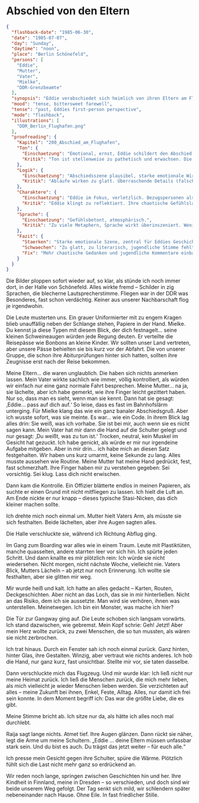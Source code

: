 # Abschied von den Eltern

```json
{
  "flashback-date": "1985-06-30",
  "date": "1985-07-07",
  "day": "Sunday",
  "daytime": "noon",
  "place": "Berlin Schönefeld",
  "persons": [
    "Eddie",
    "Mutter",
    "Vater",
    "Mielke",
    "DDR-Grenzbeamte"
  ],
  "synopsis": "Eddie verabschiedet sich heimlich von ihren Eltern am Flughafen Schönefeld und passiert die Kontrolle unter Mielkes Blick.",
  "mood": "tense, bittersweet farewell",
  "tense": "past, Eddies first-person perspective",
  "mode": "flashback",
  "illustrations": [
    "DDR_Berlin_Flughafen.png"
  ],
  "proofreading": {
    "Kapitel": "200_Abschied_am_Flughafen",
    "Ton": {
      "Einschaetzung": "Emotional, ernst, Eddie schildert den Abschied mit Wehmut und Unsicherheit.",
      "Kritik": "Ton ist stellenweise zu pathetisch und erwachsen. Die jugendliche Direktheit tritt zurück."
    },
    "Logik": {
      "Einschaetzung": "Abschiedsszene plausibel, starke emotionale Wirkung.",
      "Kritik": "Abläufe wirken zu glatt. Überraschende Details (falsche Worte, unpassende Gedanken) könnten den Realismus verstärken."
    },
    "Charaktere": {
      "Einschaetzung": "Eddie im Fokus, verletzlich. Bezugspersonen als emotionale Gegenspieler sichtbar.",
      "Kritik": "Eddie klingt zu reflektiert. Ihre chaotische Gefühlslage (z. B. Zorn, Trotz, Verdrängung) könnte stärker herauskommen. Nebenfiguren bleiben eher schematisch."
    },
    "Sprache": {
      "Einschaetzung": "Gefühlsbetont, atmosphärisch.",
      "Kritik": "Zu viele Metaphern, Sprache wirkt überinszeniert. Wenig jugendliche Einwürfe oder spontane Kommentare."
    },
    "Fazit": {
      "Staerken": "Starke emotionale Szene, zentral für Eddies Geschichte, verdeutlicht Bruch mit Vergangenheit.",
      "Schwaechen": "Zu glatt, zu literarisch, jugendliche Stimme fehlt teilweise.",
      "Fix": "Mehr chaotische Gedanken und jugendliche Kommentare einbauen, Sprache straffen, Nebenfiguren lebendiger zeichnen."
    }
  }
}
```

Die Bilder ploppen sofort wieder auf, so klar, als stünde ich noch immer dort,
in der Halle von Schönefeld. Alles wirkte fremd – Schilder in zig Sprachen, die
blecherne Lautsprecherstimme. Fliegen war in der DDR was Besonderes, fast schon
verdächtig. Keiner aus unserer Nachbarschaft flog je irgendwohin.

Die Leute musterten uns. Ein grauer Uniformierter mit zu engem Kragen blieb
unauffällig neben der Schlange stehen, Papiere in der Hand. Mielke. Du kennst ja
diese Typen mit diesem Blick, der dich festnagelt… seine kleinen Schweineaugen
würden jede Regung deuten. Er verteilte die Reisepässe wie Bonbons an kleine
Kinder. Wir sollten unser Land vertreten, aber unsere Pässe behielten sie bis
kurz vor der Abfahrt. Die von unserer Gruppe, die schon ihre Abiturprüfungen
hinter sich hatten, sollten ihre Zeugnisse erst nach der Reise bekommen.

Meine Eltern… die waren unglaublich. Die haben sich nichts anmerken lassen. Mein
Vater wirkte sachlich wie immer, völlig kontrolliert, als würden wir einfach nur
eine ganz normale Fahrt besprechen. Meine Mutter… na ja, sie lächelte, aber ich
habe gemerkt, wie ihre Finger leicht gezittert haben. Nur so, dass man es sieht,
wenn man sie kennt. Dann hat sie gesagt: ‚Eddie… pass auf dich auf.‘ So leise,
dass es fast im Bahnhofslärm unterging. Für Mielke klang das wie ein ganz
banaler Abschiedsgruß. Aber ich wusste sofort, was sie meinte. Es war… wie ein
Code. In ihrem Blick lag alles drin: Sie weiß, was ich vorhabe. Sie ist bei mir,
auch wenn sie es nicht sagen kann. Mein Vater hat mir dann die Hand auf die
Schulter gelegt und nur gesagt: ‚Du weißt, was zu tun ist.‘ Trocken, neutral,
kein Muskel im Gesicht hat gezuckt. Ich habe genickt, als würde er mir nur
irgendeine Aufgabe mitgeben. Aber in mir drin… ich habe mich an diesen Satz
festgehalten. Wir haben uns kurz umarmt, keine Sekunde zu lang. Alles musste
aussehen wie Routine. Meine Mutter hat meine Hand gedrückt, fest, fast
schmerzhaft. Ihre Finger haben mir zu verstehen gegeben: Sei vorsichtig. Sei
klug. Lass dich nicht erwischen.

Dann kam die Kontrolle. Ein Offizier blätterte endlos in meinen Papieren, als
suchte er einen Grund mit nicht mitfliegen zu lassen. Ich hielt die Luft an. Am
Ende nickte er nur knapp – dieses typische Stasi-Nicken, das dich kleiner machen
sollte.

Ich drehte mich noch einmal um. Mutter hielt Vaters Arm, als müsste sie sich
festhalten. Beide lächelten, aber ihre Augen sagten alles.

Die Halle verschluckte sie, während ich Richtung Abflug ging.

Im Gang zum Boarding war alles wie in einem Traum. Leute mit Plastiktüten,
manche quasselten, andere starrten leer vor sich hin. Ich spürte jeden Schritt.
Und dann knallte es mir plötzlich rein: Ich würde sie nicht wiedersehen. Nicht
morgen, nicht nächste Woche, vielleicht nie. Vaters Blick, Mutters Lächeln – ab
jetzt nur noch Erinnerung. Ich wollte sie festhalten, aber sie glitten mir weg.

Mir wurde heiß und kalt. Ich hatte an alles gedacht – Karten, Routen,
Deckgeschichten. Aber nicht an das Loch, das sie in mir hinterließen. Nicht an
das Risiko, dem ich sie aussetzte. Man wird sie verhören, ihnen was
unterstellen. Meinetwegen. Ich bin ein Monster, was mache ich hier?

Die Tür zur Gangway ging auf. Die Leute schoben sich langsam vorwärts. Ich stand
dazwischen, wie gebremst. Mein Kopf schrie: Geh! Jetzt! Aber mein Herz wollte
zurück, zu zwei Menschen, die so tun mussten, als wären sie nicht zerbrochen.

Ich trat hinaus. Durch ein Fenster sah ich noch einmal zurück. Ganz hinten,
hinter Glas, ihre Gestalten. Winzig, aber vertraut wie nichts anderes. Ich hob
die Hand, nur ganz kurz, fast unsichtbar. Stellte mir vor, sie taten dasselbe.

Dann verschluckte mich das Flugzeug. Und mir wurde klar: Ich ließ nicht nur
meine Heimat zurück. Ich ließ die Menschen zurück, die mich mehr lieben, als
mich vielleicht je wieder Menschen lieben werden. Sie verzichteten auf alles –
meine Zukunft bei ihnen, Enkel, Feste, Alltag. Alles, nur damit ich frei sein
konnte. In dem Moment begriff ich: Das war die größte Liebe, die es gibt.

Meine Stimme bricht ab. Ich sitze nur da, als hätte ich alles noch mal
durchlebt.

Raija sagt lange nichts. Atmet tief. Ihre Augen glänzen. Dann rückt sie näher,
legt die Arme um meine Schultern. „Eddie … deine Eltern müssen unfassbar stark
sein. Und du bist es auch. Du trägst das jetzt weiter – für euch alle.“

Ich presse mein Gesicht gegen ihre Schulter, spüre die Wärme. Plötzlich fühlt
sich die Last nicht mehr ganz so erdrückend an.

Wir reden noch lange, springen zwischen Geschichten hin und her. Ihre Kindheit
in Finnland, meine in Dresden – so verschieden, und doch sind wir beide unserem
Weg gefolgt. Der Tag senkt sich mild, wir schlendern später nebeneinander nach
Hause. Ohne Eile. In fast friedlicher Stille.
